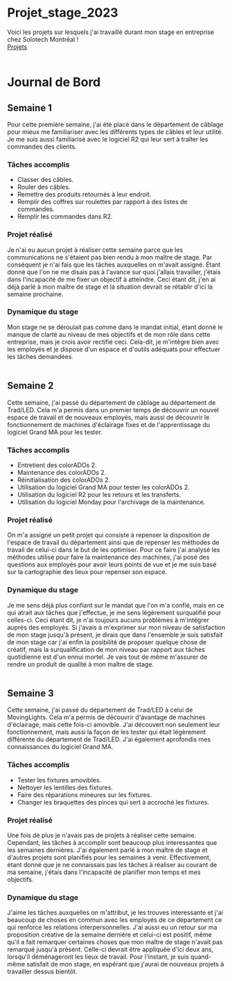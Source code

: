 # Projet_stage_2023
Voici les projets sur lesquels j'ai travaillé durant mon stage en entreprise chez Solotech Montréal !
<br />
[Projets](https://github.com/sebreilly?query=is%3Aclosed&tab=projects)
</br>
</br>
# Journal de Bord
## Semaine 1
Pour cette première semaine, j'ai été placé dans le département de câblage pour mieux me familiariser avec les différents types de câbles et leur utilité. Je me suis aussi familiarisé avec le logiciel R2 qui leur sert à traîter les commandes des clients.
### Tâches accomplis
- Classer des câbles.
- Rouler des câbles.
- Remettre des produits retournés à leur endroit.
- Remplir des coffres sur roulettes par rapport à des listes de commandes.
- Remplir les commandes dans R2.
### Projet réalisé
Je n'ai eu aucun projet à réaliser cette semaine parce que les communications ne s'étaient pas bien rendu à mon maître de stage. Par conséquent je n'ai fais que les tâches auxquelles on m'avait assigné. Étant donné que l'on ne me disais pas à l'avance sur quoi j'allais travailler, j'étais dans l'incapacité de me fixer un objectif à atteindre. Ceci étant dit, j'en ai déjà parlé à mon maître de stage et la situation devrait se rétablir d'ici la semaine prochaine.
### Dynamique du stage
Mon stage ne se déroulait pas comme dans le mandat initial, étant donné le manque de clarté au niveau de mes objectifs et de mon rôle dans cette entreprise, mais je crois avoir rectifié ceci. Cela-dit, je m'intègre bien avec les employés et je dispose d'un espace et d'outils adéquats pour effectuer les tâches demandées.</br>
</br>

## Semaine 2
Cette semaine, j'ai passé du département de câblage au département de Trad/LED. Cela m'a permis dans un premier temps de découvrir un nouvel espace de travail et de nouveaux employés, mais aussi de découvrir le fonctionnement de machines d'éclairage fixes et de l'apprentissage du logiciel Grand MA pour les tester.
### Tâches accomplis
- Entretient des colorADOs 2.
- Maintenance des colorADOs 2.
- Réinitialisation des colorADOs 2.
- Utilisation du logiciel Grand MA pour tester les colorADOs 2.
- Utilisation du logiciel R2 pour les retours et les transferts.
- Utilisation du logiciel Monday pour l'archivage de la maintenance.
### Projet réalisé
On m'a assigné un petit projet qui consiste à repenser la disposition de l'espace de travail du département ainsi que de repenser les méthodes de travail de celui-ci dans le but de les optimiser. Pour ce faire j'ai analysé les méthodes utilisé pour faire la maintenance des machines, j'ai posé des questions aux employés pour avoir leurs points de vue et je me suis basé sur la cartographie des lieux pour repenser son espace.
### Dynamique du stage
Je me sens déjà plus confiant sur le mandat que l'on m'a confié, mais en ce qui atrait aux tâches que j'effectue, je me sens légèrement surqualifié pour celles-ci. Ceci étant dit, je n'ai toujours aucuns problèmes à m'intégrer auprès des employés. Si j'avais à m'exprimer sur mon niveau de satisfaction de mon stage jusqu'à présent, je dirais que dans l'ensemble je suis satisfait de mon stage car j'ai enfin la posibilité de proposer quelque chose de créatif, mais la surqualification de mon niveau par rapport aux tâches quotidienne est d'un ennui mortel. Je vais tout de même m'assurer de rendre un produit de qualité à mon maître de stage.</br>
</br>

## Semaine 3
Cette semaine, j'ai passé du département de Trad/LED à celui de MovingLights. Cela m'a permis de découvrir d'avantage de machines d'éclairage, mais cette fois-ci amovible. J'ai découvert non seulement leur fonctionnement, mais aussi la façon de les tester qui était légèrement différente du département de Trad/LED. J'ai également aprofondis mes connaissances du logiciel Grand MA.
### Tâches accomplis
- Tester les fixtures amovibles.
- Nettoyer les lentilles des fixtures.
- Faire des réparations mineures sur les fixtures.
- Changer les braquettes des pinces qui sert à accroché les fixtures.
### Projet réalisé
Une fois de plus je n'avais pas de projets à réaliser cette semaine. Cependant, les tâches à accomplir sont beaucoup plus interessantes que les semaines dernières. J'ai également parlé à mon maître de stage et d'autres projets sont planifiés pour les semaines à venir. Effectivement, étant donné que je ne connaissais pas les tâches à réaliser au courant de ma semaine, j'étais dans l'incapacité de planifier mon temps et mes objectifs.
### Dynamique du stage
J'aime les tâches auxquelles on m'attribut, je les trouves interessante et j'ai beaucoup de choses en commun avec les employés de ce département ce qui renforce les relations interpersonnelles. J'ai aussi eu un retour sur ma proposition créative de la semaine dernière et celui-ci est positif, même qu'il a fait remarquer certaines choses que mon maître de stage n'avait pas remarqué jusqu'à présent. Celle-ci devrait être appliquée d'ici deux ans, lorsqu'il déménageront les lieux de travail. Pour l'instant, je suis quand-même satisfait de mon stage, en espérant que j'aurai de nouveaux projets à travailler dessus bientôt.</br>
</br>



